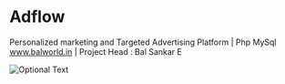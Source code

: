# Adflow
Personalized marketing and Targeted Advertising Platform | Php MySql
www.balworld.in | Project Head : Bal Sankar E

![Optional Text](../master/Adflow.jpg)
